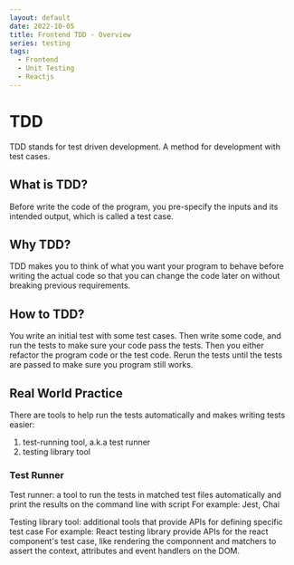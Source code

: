 ```yaml
---
layout: default
date: 2022-10-05
title: Frontend TDD - Overview
series: testing
tags:
  - Frontend
  - Unit Testing
  - Reactjs
---
```


# TDD

TDD stands for test driven development. A method for development with test cases.

## What is TDD?

Before write the code of the program, you pre-specify the inputs and its intended output, which is called a test case.

## Why TDD?

TDD makes you to think of what you want your program to behave before writing the actual code so that you can change the code later on without breaking previous requirements.

## How to TDD?

You write an initial test with some test cases. Then write some code, and run the tests to make sure your code pass the tests. Then you either refactor the program code or the test code. Rerun the tests until the tests are passed to make sure you program still works.

## Real World Practice

There are tools to help run the tests automatically and makes writing tests easier:
1. test-running tool, a.k.a test runner
2. testing library tool

### Test Runner

Test runner: a tool to run the tests in matched test files automatically and print the results on the command line with script
For example: Jest, Chai

Testing library tool: additional tools that provide APIs for defining specific test case
For example: React testing library provide APIs for the react component's test case, like rendering the componnent and matchers to assert the context, attributes and event handlers on the DOM.

